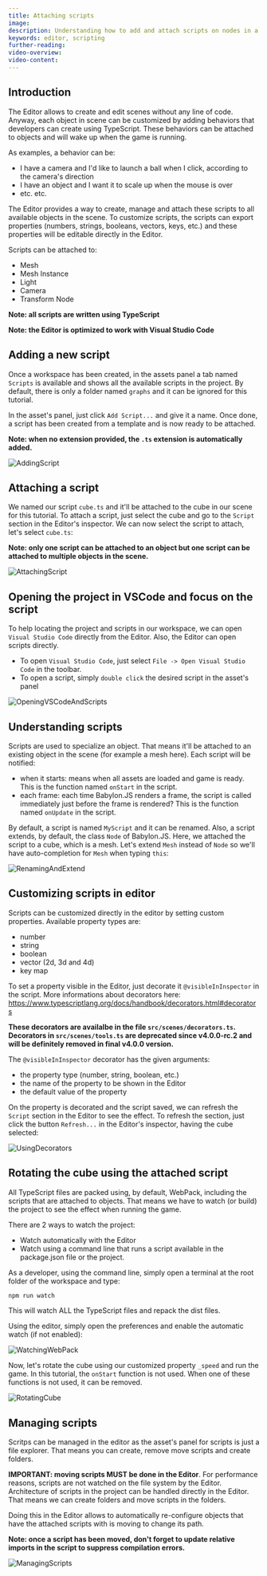 ```yaml
---
title: Attaching scripts
image: 
description: Understanding how to add and attach scripts on nodes in a Babylon.JS Editor project
keywords: editor, scripting
further-reading:
video-overview:
video-content:
---
```


## Introduction
The Editor allows to create and edit scenes without any line of code. Anyway, each object in scene can be customized by adding behaviors that developers can create using TypeScript. These behaviors can be attached to objects and will wake up when the game is running.

As examples, a behavior can be:
* I have a camera and I'd like to launch a ball when I click, according to the camera's direction
* I have an object and I want it to scale up when the mouse is over
* etc. etc.

The Editor provides a way to create, manage and attach these scripts to all available objects in the scene. To customize scripts, the scripts can export properties (numbers, strings, booleans, vectors, keys, etc.) and these properties will be editable directly in the Editor.

Scripts can be attached to:
* Mesh
* Mesh Instance
* Light
* Camera
* Transform Node

**Note: all scripts are written using TypeScript**

**Note: the Editor is optimized to work with Visual Studio Code**

## Adding a new script
Once a workspace has been created, in the assets panel a tab named `Scripts` is available and shows all the available scripts in the project. By default, there is only a folder named `graphs` and it can be ignored for this tutorial.

In the asset's panel, just click `Add Script...` and give it a name. Once done, a script has been created from a template and is now ready to be attached.

**Note: when no extension provided, the `.ts` extension is automatically added.**

![AddingScript](/img/features/extensions/Editor/AttachingScripts/addingscript.gif)

## Attaching a script
We named our script `cube.ts` and it'll be attached to the cube in our scene for this tutorial. To attach a script, just select the cube and go to the `Script` section in the Editor's inspector. We can now select the script to attach, let's select `cube.ts`:

**Note: only one script can be attached to an object but one script can be attached to multiple objects in the scene.**

![AttachingScript](/img/features/extensions/Editor/AttachingScripts/attachingscript.gif)

## Opening the project in VSCode and focus on the script
To help locating the project and scripts in our workspace, we can open `Visual Studio Code` directly from the Editor. Also, the Editor can open scripts directly.

* To open `Visual Studio Code`, just select `File -> Open Visual Studio Code` in the toolbar.
* To open a script, simply `double click` the desired script in the asset's panel

![OpeningVSCodeAndScripts](/img/features/extensions/Editor/AttachingScripts/openingvscodeandscript.gif)

## Understanding scripts
Scripts are used to specialize an object. That means it'll be attached to an existing object in the scene (for example a mesh here). Each script will be notified:
* when it starts: means when all assets are loaded and game is ready. This is the function named `onStart` in the script.
* each frame: each time Babylon.JS renders a frame, the script is called immediately just before the frame is rendered? This is the function named `onUpdate` in the script.

By default, a script is named `MyScript` and it can be renamed. Also, a script extends, by default, the class `Node` of Babylon.JS. Here, we attached the script to a cube, which is a mesh. Let's extend `Mesh` instead of `Node` so we'll have auto-completion for `Mesh` when typing `this`:

![RenamingAndExtend](/img/features/extensions/Editor/AttachingScripts/renamingandextend.gif)

## Customizing scripts in editor
Scripts can be customized directly in the editor by setting custom properties. Available property types are:
* number
* string
* boolean
* vector (2d, 3d and 4d)
* key map

To set a property visible in the Editor, just decorate it `@visibleInInspector` in the script. More informations about decorators here: https://www.typescriptlang.org/docs/handbook/decorators.html#decorators

**These decorators are availalbe in the file `src/scenes/decorators.ts`. Decorators in `src/scenes/tools.ts` are deprecated since v4.0.0-rc.2 and will be definitely removed in final v4.0.0 version.**

The `@visibleInInspector` decorator has the given arguments:
* the property type (number, string, boolean, etc.)
* the name of the property to be shown in the Editor
* the default value of the property

On the property is decorated and the script saved, we can refresh the `Script` section in the Editor to see the effect. To refresh the section, just click the button `Refresh...` in the Editor's inspector, having the cube selected:

![UsingDecorators](/img/features/extensions/Editor/AttachingScripts/decorators.gif)

## Rotating the cube using the attached script
All TypeScript files are packed using, by default, WebPack, including the scripts that are attached to objects. That means we have to watch (or build) the project to see the effect when running the game.

There are 2 ways to watch the project:
* Watch automatically with the Editor
* Watch using a command line that runs a script available in the package.json file or the project.

As a developer, using the command line, simply open a terminal at the root folder of the workspace and type:
```bash
npm run watch
```

This will watch ALL the TypeScript files and repack the dist files.

Using the editor, simply open the preferences and enable the automatic watch (if not enabled):

![WatchingWebPack](/img/features/extensions/Editor/AttachingScripts/watchingwebpack.gif)

Now, let's rotate the cube using our customized property `_speed` and run the game. In this tutorial, the `onStart` function is not used. When one of these functions is not used, it can be removed.

![RotatingCube](/img/features/extensions/Editor/AttachingScripts/rotatingcube.gif)

## Managing scripts
Scritps can be managed in the editor as the asset's panel for scripts is just a file explorer. That means you can create, remove move scripts and create folders.

**IMPORTANT: moving scripts MUST be done in the Editor**. For performance reasons, scripts are not watched on the file system by the Editor. Architecture of scripts in the project can be handled directly in the Editor. That means we can create folders and move scripts in the folders.

Doing this in the Editor allows to automatically re-configure objects that have the attached scripts with is moving to change its path.

**Note: once a script has been moved, don't forget to update relative imports in the script to suppress compilation errors.**

![ManagingScripts](/img/features/extensions/Editor/AttachingScripts/managingscripts.gif)
